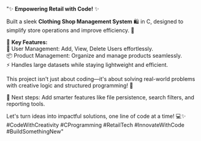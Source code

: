 "✨ **Empowering Retail with Code!** ✨  

Built a sleek **Clothing Shop Management System** 🛍️ in C, designed to simplify store operations and improve efficiency. 🚀  

🔑 **Key Features:**  
👤 User Management: Add, View, Delete Users effortlessly.  
📦 Product Management: Organize and manage products seamlessly.  
⚡ Handles large datasets while staying lightweight and efficient.  

This project isn't just about coding—it's about solving real-world problems with creative logic and structured programming! 🌟  

🌱 Next steps: Add smarter features like file persistence, search filters, and reporting tools.  

Let's turn ideas into impactful solutions, one line of code at a time! 💻✨  
#CodeWithCreativity #CProgramming #RetailTech #InnovateWithCode #BuildSomethingNew"
